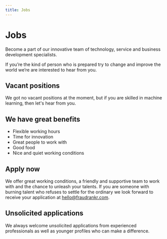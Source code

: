 ```yaml
---
title: Jobs
---
```


# Jobs

Become a part of our innovative team of technology, service and business
development specialists.

If you’re the kind of person who is prepared try to change and improve the world
we’re are interested to hear from you.


## Vacant positions

We got no vacant positions at the moment, but if you are skilled in machine
learning, then let's hear from you. 

## We have great benefits

<ul class="list-unstyled">
<li><i class="fa fa-clock-o"></i>Flexible working hours</li>
<li><i class="fa fa-flask"></i>Time for innovation</li>
<li><i class="fa fa-smile-o"></i>Great people to work with</li>
<li><i class="fa fa-cutlery"></i>Good food</li>
<li><i class="fa fa-thumbs-o-up"></i>Nice and quiet working conditions</li>
</ul>

## Apply now

We offer great working conditions, a friendly and supportive team to work with
and the chance to unleash your talents. If you are someone with burning talent
who refuses to settle for the ordinary we look forward to receive your
application at <hello@fraudrankr.com>.

## Unsolicited applications

We always welcome unsolicited applications from experienced professionals as
well as younger profiles who can make a difference.
